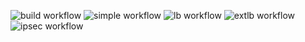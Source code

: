 ![build workflow](https://github.com/loxilb-io/loxilb/actions/workflows/docker-image.yml/badge.svg) ![simple workflow](https://github.com/loxilb-io/loxilb/actions/workflows/basic-sanity.yml/badge.svg)
![lb workflow](https://github.com/loxilb-io/loxilb/actions/workflows/advanced-sanity.yml/badge.svg) ![extlb workflow](https://github.com/loxilb-io/loxilb/actions/workflows/advanced-lb-sanity.yml/badge.svg) ![ipsec workflow](https://github.com/loxilb-io/loxilb/actions/workflows/ipsec-sanity.yml/badge.svg)
